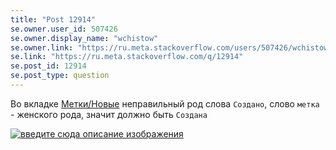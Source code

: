 ```yaml
---
title: "Post 12914"
se.owner.user_id: 507426
se.owner.display_name: "wchistow"
se.owner.link: "https://ru.meta.stackoverflow.com/users/507426/wchistow"
se.link: "https://ru.meta.stackoverflow.com/q/12914"
se.post_id: 12914
se.post_type: question
---
```

<p>Во вкладке <a href="https://ru.stackoverflow.com/tags?tab=new">Метки/Новые</a> неправильный род слова <code>Создано</code>, слово <code>метка</code> - женского рода, значит должно быть <code>Создана</code></p>
<p><a href="https://i.stack.imgur.com/9mu5q.png" rel="nofollow noreferrer"><img src="https://i.stack.imgur.com/9mu5q.png" alt="введите сюда описание изображения" /></a></p>

